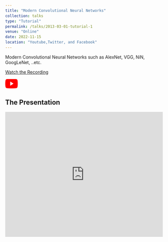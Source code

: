 ```yaml
---
title: "Modern Convolutional Neural Networks"
collection: talks
type: "Tutorial"
permalink: /talks/2013-03-01-tutorial-1
venue: "Online"
date: 2022-11-15
location: "Youtube,Twitter, and Facebook"
---
```


Modern Convolutional Neural Networks such as AlexNet, VGG, NiN, GoogLeNet, ..etc.


[Watch the Recording](https://www.youtube.com/live/C067daAk-Lw?si=mq2uTeJyGr5qY_9C)

<a href="https://www.youtube.com/live/C067daAk-Lw?si=mq2uTeJyGr5qY_9C">
  <img src="https://raw.githubusercontent.com/Ruqyai/ruqyai.github.io/main/images/youtube.png" alt="YouTube" style="width: 40px; height: 30px;">
</a>

## The Presentation

<iframe src="https://docs.google.com/presentation/d/e/2PACX-1vTS_l_jwH_zm5FP9hVAlsNhlbvQ5jTRevaYpZmjQI3gekVQM1MIYf8L6NVtPVmxHGbYvPLr4ADt_oQ-/embed?start=false&loop=false&delayms=3000"  frameborder="0" width="100%" height="400px" allowfullscreen="true" mozallowfullscreen="true" webkitallowfullscreen="true"></iframe>